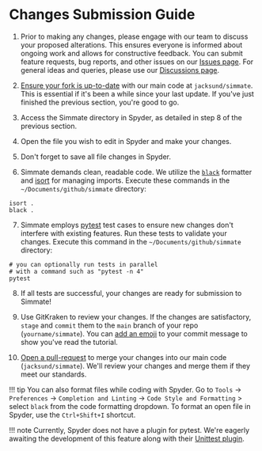 # Changes Submission Guide

1. Prior to making any changes, please engage with our team to discuss your proposed alterations. This ensures everyone is informed about ongoing work and allows for constructive feedback. You can submit feature requests, bug reports, and other issues on our [Issues page](https://github.com/jacksund/simmate/issues). For general ideas and queries, please use our [Discussions page](https://github.com/jacksund/simmate/discussions).

2. [Ensure your fork is up-to-date](https://support.gitkraken.com/working-with-repositories/pushing-and-pulling/) with our main code at `jacksund/simmate`. This is essential if it's been a while since your last update. If you've just finished the previous section, you're good to go.

3. Access the Simmate directory in Spyder, as detailed in step 8 of the previous section.

4. Open the file you wish to edit in Spyder and make your changes.

5. Don't forget to save all file changes in Spyder.

6. Simmate demands clean, readable code. We utilize the [`black`](https://github.com/psf/black) formatter and [isort](https://pycqa.github.io/isort/docs/configuration/github_action.html) for managing imports. Execute these commands in the `~/Documents/github/simmate` directory:
``` shell
isort .
black .
```

7. Simmate employs [pytest](https://docs.pytest.org/en/6.2.x/) test cases to ensure new changes don't interfere with existing features. Run these tests to validate your changes. Execute this command in the `~/Documents/github/simmate` directory:
``` shell
# you can optionally run tests in parallel 
# with a command such as "pytest -n 4"
pytest
```

8. If all tests are successful, your changes are ready for submission to Simmate!

9. Use GitKraken to review your changes. If the changes are satisfactory, `stage` and `commit` them to the `main` branch of your repo (`yourname/simmate`). You can [add an emoji](https://github.com/ikatyang/emoji-cheat-sheet/blob/master/README.md) to your commit message to show you've read the tutorial.

10. [Open a pull-request](https://support.gitkraken.com/working-with-repositories/pull-requests/) to merge your changes into our main code (`jacksund/simmate`). We'll review your changes and merge them if they meet our standards.

!!! tip
    You can also format files while coding with Spyder. Go to `Tools` -> `Preferences` -> `Completion and Linting` -> `Code Style and Formatting` > select `black` from the code formatting dropdown. To format an open file in Spyder, use the `Ctrl+Shift+I` shortcut.

!!! note
    Currently, Spyder does not have a plugin for pytest. We're eagerly awaiting the development of this feature along with their [Unittest plugin](https://www.spyder-ide.org/blog/introducing-unittest-plugin/).